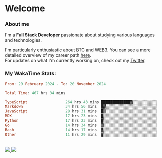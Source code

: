 # Welcome

### About me

I'm a **Full Stack Developer** passionate about studying various languages and technologies. 
</br>

I'm particularly enthusiastic about BTC and WEB3. You can see a more detailed overview of my career path [here](https://yan-pi.vercel.app/).
</br>
For updates on what I'm currently working on, check out my [Twitter](https://twitter.com/yamigake).

### My WakaTime Stats:
<!--START_SECTION:waka-->

```haskell
From: 29 February 2024 - To: 20 November 2024

Total Time: 467 hrs 34 mins

TypeScript                 264 hrs 43 mins █████████████▓░░░░░░░░░░░   55.26 %
Markdown                   34 hrs 56 mins  █▓░░░░░░░░░░░░░░░░░░░░░░░   07.29 %
JavaScript                 28 hrs 31 mins  █▒░░░░░░░░░░░░░░░░░░░░░░░   05.95 %
MDX                        17 hrs 23 mins  █░░░░░░░░░░░░░░░░░░░░░░░░   03.63 %
Python                     17 hrs 23 mins  █░░░░░░░░░░░░░░░░░░░░░░░░   03.63 %
Go                         14 hrs 34 mins  ▓░░░░░░░░░░░░░░░░░░░░░░░░   03.04 %
Bash                       14 hrs 17 mins  ▓░░░░░░░░░░░░░░░░░░░░░░░░   02.98 %
Other                      11 hrs 29 mins  ▓░░░░░░░░░░░░░░░░░░░░░░░░   02.40 %
```

<!--END_SECTION:waka-->

<div style="display: inline_block"><br>
  <a style="border-radius:10px;" href="https://www.linkedin.com/in/yan-fernandes-55a81a201/" target="_blank"><img src="https://skillicons.dev/icons?i=linkedin" target="_blank"</a> 
  <a style="border-radius:10px;" href = "mailto:yanfernandes404@gmail.com"><img src="https://skillicons.dev/icons?i=gmail" target="_blank"></a>
</div>
